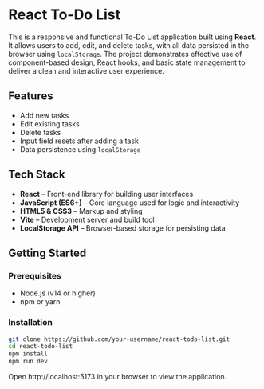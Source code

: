 # React To-Do List

This is a responsive and functional To-Do List application built using **React**. It allows users to add, edit, and delete tasks, with all data persisted in the browser using `localStorage`. The project demonstrates effective use of component-based design, React hooks, and basic state management to deliver a clean and interactive user experience.

## Features

- Add new tasks
- Edit existing tasks
- Delete tasks
- Input field resets after adding a task
- Data persistence using `localStorage`

## Tech Stack

- **React** – Front-end library for building user interfaces
- **JavaScript (ES6+)** – Core language used for logic and interactivity
- **HTML5 & CSS3** – Markup and styling
- **Vite** – Development server and build tool
- **LocalStorage API** – Browser-based storage for persisting data

## Getting Started

### Prerequisites

- Node.js (v14 or higher)
- npm or yarn

### Installation

```bash
git clone https://github.com/your-username/react-todo-list.git
cd react-todo-list
npm install
npm run dev
```

Open http://localhost:5173 in your browser to view the application.

